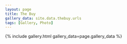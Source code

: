 ```yaml
---
layout: page
title: The Buy
gallery_data: site.data.thebuy.urls
tags: [Gallery, Photo]
---
```


{% include gallery.html gallery_data=page.gallery_data %}
